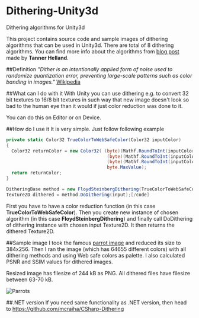 # Dithering-Unity3d
Dithering algorithms for Unity3d

This project contains source code and sample images of dithering algorithms that can be used in Unity3d. There are total of 8 dithering algorithms. You can find more info about the algorithms from [blog post](http://www.tannerhelland.com/4660/dithering-eleven-algorithms-source-code/) made by **Tanner Helland**.

##Definition
*"Dither is an intentionally applied form of noise used to randomize quantization error, preventing large-scale patterns such as color banding in images."* [Wikipedia](https://en.wikipedia.org/wiki/Dither)

##What can I do with it
With Unity you can use dithering e.g. to convert 32 bit textures to 16/8 bit textures in such way that new image doesn't look so bad to the human eye than it would if just color reduction was done to it.

You can do this on Editor or on Device.

##How do I use it
It is very simple. Just follow following example
```cs
private static Color32 TrueColorToWebSafeColor(Color32 inputColor)
{
  Color32 returnColor = new Color32( (byte)(Mathf.RoundToInt(inputColor.r / 51.0f) * 51),
                                      (byte)(Mathf.RoundToInt(inputColor.g / 51.0f) * 51),
                                      (byte)(Mathf.RoundToInt(inputColor.b / 51.0f) * 51),
                                      byte.MaxValue);
  return returnColor;
}

DitheringBase method = new FloydSteinbergDithering(TrueColorToWebSafeColor);
Texture2D dithered = method.DoDithering(input);[/code]
```
First you have to have a color reduction function (in this case **TrueColorToWebSafeColor**). Then you create new instance of chosen algorithm (in this case **FloydSteinbergDithering**) and finally call DoDithering of dithering instance with chosen input Texture2D. It then returns the dithered Texture2D.

##Sample image
I took the famous [parrot image](http://r0k.us/graphics/kodak/kodim23.html) and reduced its size to 384x256. Then I ran the image (which has 64655 different colors) with all dithering methods and using Web safe colors as palette. I also calculated PSNR and SSIM values for dithered images.

Resized image has filesize of 244 kB as PNG. All dithered files have filesize between 63-70 kB.

![Parrots](https://github.com/mcraiha/Dithering-Unity3d/blob/master/birds.png)

##.NET version
If you need same functionality as .NET version, then head to https://github.com/mcraiha/CSharp-Dithering
